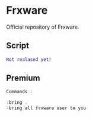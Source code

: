 # Frxware
Official repository of Frxware.

## Script


```lua
Not realased yet!
```

## Premium

```java
Commands : 

:bring .
-bring all frxware user to you
